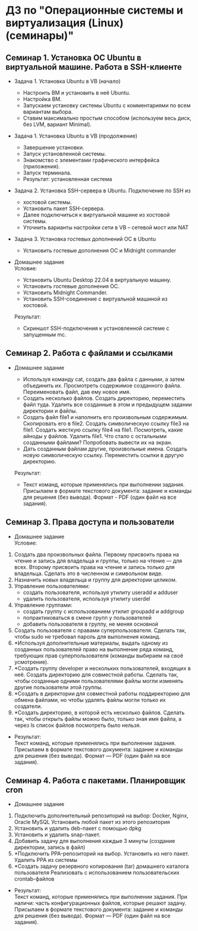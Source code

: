 # ДЗ по "Операционные системы и виртуализация (Linux) (семинары)"

## Семинар 1. Установка ОС Ubuntu в виртуальной машине. Работа в SSH-клиенте
* Задача 1. Установка Ubuntu в VB (начало)
  - Настроить ВМ и установить в неё Ubuntu.
  - Настройка ВМ.
  - Запускаем установку системы Ubuntu с комментариями
по всем вариантам выбора.
  - Ставим максимально простым способом (используем
весь диск, без LVM, вариант Minimal).

* Задача 1. Установка Ubuntu в VB (продолжение)
  - Завершение установки.
  - Запуск установленной системы.
  - Знакомство с элементами графического интерфейса
(приложения).
  - Запуск терминала.
  - Результат: установленная система

* Задача 2. Установка SSH-сервера в Ubuntu. Подключение по SSH из
  - хостовой системы.
  - Установить пакет SSH-сервера.
  - Далее подключиться к виртуальной машине из хостовой
системы.
  - Уточнить варианты настройки сети в VB – сетевой мост
или NAT

* Задача 3. Установка гостевых дополнений ОС в Ubuntu
  - Установить гостевые дополнения ОС и Midnight
commander

* Домашнее задание  
Условие:
  - Установить Ubuntu Desktop 22.04 в виртуальную
машину.
  - Установить гостевые дополнения ОС.
  - Установить Midnight Commander.
  - Установить SSH-соединение с виртуальной машиной
из хостовой.  

   Результат:  
  - Скриншот SSH-подключения к установленной системе с
   запущенным mc.

## Семинар 2. Работа с файлами и ссылками
* Домашнее задание
  - Используя команду cat, создать два файла с данными, а затем объединить их.
Просмотреть содержимое созданного файла. Переименовать файл, дав ему новое
имя.
  - Создать несколько файлов. Создать директорию, переместить файл туда. Удалить
все созданные в этом и предыдущем задании директории и файлы.
  - Создать файл file1 и наполнить его произвольным содержимым. Скопировать его в
file2. Создать символическую ссылку file3 на file1. Создать жесткую ссылку file4 на
file1. Посмотреть, какие айноды у файлов. Удалить file1. Что стало с остальными
созданными файлами? Попробовать вывести их на экран.
  - Дать созданным файлам другие, произвольные имена. Создать новую
символическую ссылку. Переместить ссылки в другую директорию.  
  
  Результат:
  - Текст команд, которые применялись при выполнении задания. Присылаем в формате
текстового документа: задание и команды для решения (без вывода). Формат - PDF
(один файл на все задания).

## Семинар 3. Права доступа и пользователи
* Домашнее задание  
Условие:
1. Создать два произвольных файла. Первому присвоить права на чтение и запись для владельца и группы,
только на чтение — для всех. Второму присвоить права на чтение и запись только для владельца.
Сделать это в численном и символьном виде.
2. Назначить новых владельца и группу для директории целиком.
3. Управление пользователями:
    - создать пользователя, используя утилиту useradd и adduser
    - удалить пользователя, используя утилиту userdel
4. Управление группами:
    - создать группу с использованием утилит groupadd и addgroup
    - попрактиковаться в смене групп у пользователей
    - добавить пользователя в группу, не меняя основной
5. Создать пользователя с правами суперпользователя. Сделать так, чтобы sudo не требовал пароль для выполнения команд.
6. *Используя дополнительные материалы, выдать одному из созданных пользователей право на выполнение ряда команд,
требующих прав суперпользователя (команды выбираем на своё усмотрение).
7. *Создать группу developer и нескольких пользователей, входящих в неё. Создать директорию для совместной работы.
Сделать так, чтобы созданные одними пользователями файлы могли изменять другие пользователи этой группы.
8. *Создать в директории для совместной работы поддиректорию для обмена файлами, но чтобы удалять файлы могли только
их создатели.
9. *Создать директорию, в которой есть несколько файлов. Сделать так, чтобы открыть файлы можно было, только зная имя
файла, а через ls список файлов посмотреть было нельзя.

* Результат:  
Текст команд, которые применялись при выполнении задания. Присылаем в формате текстового документа: задание
и команды для решения (без вывода). Формат — PDF (один файл на все задания).

## Семинар 4. Работа с пакетами. Планировщик cron
* Домашнее задание
1. Подключить дополнительный репозиторий на выбор: Docker, Nginx, Oracle MySQL
Установить любой пакет из этого репозитория
2. Установить и удалить deb-пакет с помощью dpkg
3. Установить и удалить snap-пакет.
4. Добавить задачу для выполнения каждые 3 минуты (создание директории, запись в файл)
5. *Подключить PPA-репозиторий на выбор. Установить из него пакет.
Удалить PPA из системы
6. *Создать задачу резервного копирования (tar) домашнего каталога пользователя
Реализовать с использованием пользовательских crontab-файлов

* Результат:  
Текст команд, которые применялись при выполнении задания. При наличи: часть
конфигурационных файлов, которые решают задачу.  
Присылаем в формате текстового документа: задание и команды для решения (без вывода).
Формат — PDF (один файл на все задания).